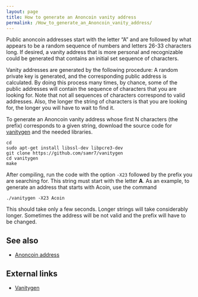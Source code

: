 ```yaml
---
layout: page
title: How to generate an Anoncoin vanity address
permalink: /How_to_generate_an_Anoncoin_vanity_address/
---
```


Public anoncoin addresses start with the letter “A” and are followed by what appears to be a random sequence of numbers and letters 26-33 characters long. If desired, a vanity address that is more personal and recognizable could be generated that contains an initial set sequence of characters.

Vanity addresses are generated by the following procedure: A random private key is generated, and the corresponding public address is calculated. By doing this process many times, by chance, some of the public addresses will contain the sequence of characters that you are looking for. Note that not all sequences of characters correspond to valid addresses. Also, the longer the string of characters is that you are looking for, the longer you will have to wait to find it.

To generate an Anoncoin vanity address whose first N characters (the prefix) corresponds to a given string, download the source code for [vanitygen](https://github.com/samr7/vanitygen) and the needed libraries.

```
cd
sudo apt-get install libssl-dev libpcre3-dev
git clone https://github.com/samr7/vanitygen
cd vanitygen
make
```

After compiling, run the code with the option `-X23` followed by the prefix you are searching for. This string must start with the letter **A**. As an example, to generate an address that starts with Acoin, use the command

```
./vanitygen -X23 Acoin
```

This should take only a few seconds. Longer strings will take considerably longer. Sometimes the address will be not valid and the prefix will have to be changed.

See also
--------

-   [Anoncoin address](/Anoncoin_address/)

External links
--------------

-   [Vanitygen](https://github.com/samr7/vanitygen)
